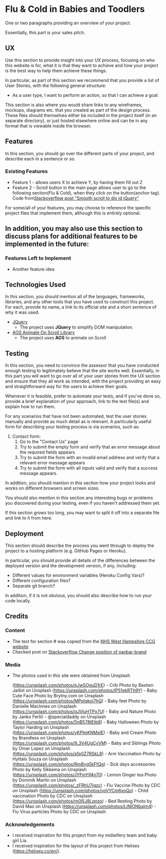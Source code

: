 # Flu & Cold in Babies and Toodlers

One or two paragraphs providing an overview of your project.

Essentially, this part is your sales pitch.
 
## UX


Use this section to provide insight into your UX process, focusing on who this website is for,
what it is that they want to achieve 
and how your project is the best way to help them achieve these things.

In particular, as part of this section we recommend that you provide a list of User Stories, with the following general structure:
- As a user type, I want to perform an action, so that I can achieve a goal.

This section is also where you would share links to any wireframes, mockups, diagrams etc. that you created as part of the design process. These files should themselves either be included in the project itself (in an separate directory), or just hosted elsewhere online and can be in any format that is viewable inside the browser.

## Features

In this section, you should go over the different parts of your project, and describe each in a sentence or so.
 
### Existing Features
- Feature 1 - allows users X to achieve Y, by having them fill out Z
- Feature 2 - Scroll button in the main page allows user to go to the following section(Flu & Cold), when they click on the button(anchor tag).
    Code from[Stackoverflow post "Smooth scroll to div id jQuery"](https://stackoverflow.com/questions/19012495/smooth-scroll-to-div-id-jquery/22455323)

For some/all of your features, you may choose to reference the specific project files that implement them, although this is entirely optional.

In addition, you may also use this section to discuss plans for additional features to be implemented in the future:
-

### Features Left to Implement
- Another feature idea

## Technologies Used

In this section, you should mention all of the languages, frameworks, libraries, and any other tools that you have used to construct this project. For each, provide its name, a link to its official site and a short sentence of why it was used.

- [JQuery](https://jquery.com)
    - The project uses **JQuery** to simplify DOM manipulation.
- [AOS Animate On Scroll Library](https://michalsnik.github.io/aos/)
    - The project uses **AOS** to animate on Scroll

## Testing

In this section, you need to convince the assessor that you have conducted enough testing to legitimately believe that the site works well. Essentially, in this part you will want to go over all of your user stories from the UX section and ensure that they all work as intended, with the project providing an easy and straightforward way for the users to achieve their goals.

Whenever it is feasible, prefer to automate your tests, and if you've done so, provide a brief explanation of your approach, link to the test file(s) and explain how to run them.

For any scenarios that have not been automated, test the user stories manually and provide as much detail as is relevant. A particularly useful form for describing your testing process is via scenarios, such as:

1. Contact form:
    1. Go to the "Contact Us" page
    2. Try to submit the empty form and verify that an error message about the required fields appears
    3. Try to submit the form with an invalid email address and verify that a relevant error message appears
    4. Try to submit the form with all inputs valid and verify that a success message appears.

In addition, you should mention in this section how your project looks and works on different browsers and screen sizes.

You should also mention in this section any interesting bugs or problems you discovered during your testing, even if you haven't addressed them yet.

If this section grows too long, you may want to split it off into a separate file and link to it from here.

## Deployment

This section should describe the process you went through to deploy the project to a hosting platform (e.g. GitHub Pages or Heroku).

In particular, you should provide all details of the differences between the deployed version and the development version, if any, including:
- Different values for environment variables (Heroku Config Vars)?
- Different configuration files?
- Separate git branch?

In addition, if it is not obvious, you should also describe how to run your code locally.


## Credits

### Content
- The text for section # was copied from the [ NHS West Hampshire CCG website](https://hereforyouhampshire.nhs.uk/ColdOrFlu.html)
- Checked post on [ Stackoverflow Change position of navbar-brand](https://stackoverflow.com/questions/55443820/change-position-of-navbar-brand)
### Media
- The photos used in this site were obtained from Unsplash
    
    
    (https://unsplash.com/photos/eJwSOguD1rE) - Crib Photo by Bastien Jaillot on Unsplash
    (https://unsplash.com/photos/lP51ekRTh9Y) - Baby Cute Face Photo by Brytny.com on Unsplash
    (https://unsplash.com/photos/MPpIqkoi7hQ) - Baby feet Photo by Danielle MacInnes on Unsplash
    (https://unsplash.com/photos/qJVluHTPx7U) - Baby and Nature Photo by Janko Ferlič - @specialdaddy on Unsplash
    (https://unsplash.com/photos/5nB578tEtb8) - Baby Halloween Photo by Taylor Harding on Unsplash
    (https://unsplash.com/photos/yKPlmKNMxIE) - Baby and Cream Photo by Brandless on Unsplash
    (https://unsplash.com/photos/9_3V4UgCvVM) - Baby and Siblings Photo by Omar Lopez on Unsplash
    (https://unsplash.com/photos/a1p0Z7RSkL8) - Arm Vaccination Photo by Hyttalo Souza on Unsplash
    (https://unsplash.com/photos/RmByg5kFfQg) - Sick days accessories Photo by Kelly Sikkema on Unsplash
    (https://unsplash.com/photos/JYFmYif4n70) - Lemon Ginger tea Photo by Dominik Martin on Unsplash
    (https://unsplash.com/photos/_zFRhU7jqzc) - Flu Vaccine Photo by CDC on Unsplash
    (https://unsplash.com/photos/voVYCm6xoQo) - Child vaccination Photo by CDC on Unsplash
    (https://unsplash.com/photos/m0l5J8Lqnzo) - Bed Resting Photo by David Mao on Unsplash
    (https://unsplash.com/photos/LiNIONbajm4) - Flu Virus particles Photo by CDC on Unsplash
    
   

### Acknowledgements

- I received inspiration for this project from my midwifery team and baby girl Lia.
- I received inspiration for the layout of this project from Helixes (https://helixes.co/en/).
